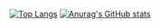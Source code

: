 [![Top Langs](https://github-readme-stats.vercel.app/api/top-langs/?username=AtamanKrg&layout=compact)](https://github.com/anuraghazra/github-readme-stats)
[![Anurag's GitHub stats](https://github-readme-stats.vercel.app/api?username=AtamanKrg)](https://github.com/anuraghazra/github-readme-stats)
